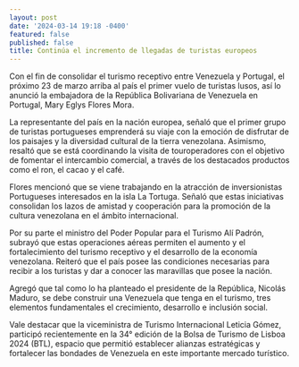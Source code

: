 ```yaml
---
layout: post
date: '2024-03-14 19:18 -0400'
featured: false
published: false
title: Continúa el incremento de llegadas de turistas europeos
---
```


 Con el fin de consolidar el turismo receptivo entre Venezuela y Portugal, el próximo 23 de marzo arriba al país el primer vuelo de turistas lusos, así lo anunció la embajadora de la República Bolivariana de Venezuela en Portugal, Mary Eglys Flores Mora.

La representante del país en la nación europea, señaló que el primer grupo de turistas portugueses emprenderá su viaje con la emoción de disfrutar de los paisajes y la diversidad cultural de la tierra venezolana. Asimismo, resaltó que se está coordinando la visita de touroperadores con el objetivo de fomentar el intercambio comercial, a través de los destacados productos como el ron, el cacao y el café.

Flores mencionó que se viene trabajando en la atracción de inversionistas Portugueses interesados en la isla La Tortuga. Señaló que estas iniciativas consolidan los lazos de amistad y cooperación para la promoción de la cultura venezolana en el ámbito internacional.

Por su parte el ministro del Poder Popular para el Turismo Alí Padrón, subrayó que estas operaciones aéreas permiten el aumento y el fortalecimiento del turismo receptivo y el desarrollo de la economía venezolana. Reiteró que el país posee las condiciones necesarias para recibir a  los turistas y dar a conocer las maravillas que posee la nación.

Agregó que tal como lo ha planteado el presidente de la República, Nicolás Maduro, se debe construir una Venezuela que tenga en el turismo, tres elementos fundamentales el crecimiento, desarrollo e inclusión social.

Vale destacar que la viceministra de Turismo Internacional Leticia Gómez, participó recientemente en la 34° edición de la Bolsa de Turismo de Lisboa 2024 (BTL), espacio que permitió establecer alianzas estratégicas y fortalecer las bondades de Venezuela  en este importante mercado turístico.